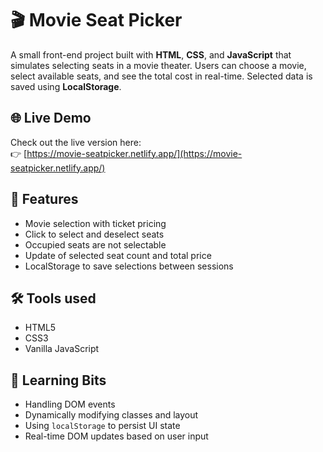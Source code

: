 # 🎬 Movie Seat Picker

A small front-end project built with **HTML**, **CSS**, and **JavaScript** that simulates selecting seats in a movie theater. Users can choose a movie, select available seats, and see the total cost in real-time. Selected data is saved using **LocalStorage**.

## 🌐 Live Demo

Check out the live version here:  
👉 [https://movie-seatpicker.netlify.app/](https://movie-seatpicker.netlify.app/)

## 🚀 Features

- Movie selection with ticket pricing
- Click to select and deselect seats
- Occupied seats are not selectable
- Update of selected seat count and total price
- LocalStorage to save selections between sessions

## 🛠️ Tools used

- HTML5
- CSS3
- Vanilla JavaScript

## 🧠 Learning Bits

- Handling DOM events
- Dynamically modifying classes and layout
- Using `localStorage` to persist UI state
- Real-time DOM updates based on user input
